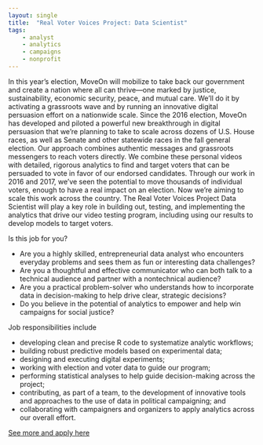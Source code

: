 ```yaml
---
layout: single
title:  "Real Voter Voices Project: Data Scientist"
tags: 
    - analyst
    - analytics
    - campaigns
    - nonprofit
---
```


In this year’s election, MoveOn will mobilize to take back our government and create a nation where all can thrive—one marked by justice, sustainability, economic security, peace, and mutual care. We’ll do it by activating a grassroots wave and by running an innovative digital persuasion effort on a nationwide scale. 
Since the 2016 election, MoveOn has developed and piloted a powerful new breakthrough in digital persuasion that we’re planning to take to scale across dozens of U.S. House races, as well as Senate and other statewide races in the fall general election.
Our approach combines authentic messages and grassroots messengers to reach voters directly. We combine these personal videos with detailed, rigorous analytics to find and target voters that can be persuaded to vote in favor of our endorsed candidates. Through our work in 2016 and 2017, we’ve seen the potential to move thousands of individual voters, enough to  have a real impact on an election. Now we’re aiming to scale this work across the country. 
The Real Voter Voices Project Data Scientist will play a key role in building out, testing, and implementing the analytics that drive our video testing program, including using our results to develop models to target voters.

Is this job for you?

* Are you a highly skilled, entrepreneurial data analyst who encounters everyday problems and sees them as fun or interesting data challenges?
* Are you a thoughtful and effective communicator who can both talk to a technical audience and partner with a nontechnical audience?
* Are you a practical problem-solver who understands how to incorporate data in decision-making to help drive clear, strategic decisions?
* Do you believe in the potential of analytics to empower and help win campaigns for social justice?

Job responsibilities include
* developing clean and precise R code to systematize analytic workflows;
* building robust predictive models based on experimental data;
* designing and executing digital experiments;
* working with election and voter data to guide our program;
* performing statistical analyses to help guide decision-making across the project;
* contributing, as part of a team, to the development of innovative tools and approaches to the use of data in political campaigning; and
* collaborating with campaigners and organizers to apply analytics across our overall effort. 

[See more and apply here](https://boards.greenhouse.io/moveonorg/jobs/1153166?gh_src=uxiyphx11)
